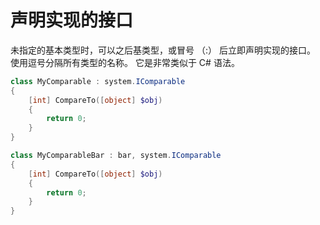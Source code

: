 # 声明实现的接口

未指定的基本类型时，可以之后基类型，或冒号 （:） 后立即声明实现的接口。 使用逗号分隔所有类型的名称。 它是非常类似于 C# 语法。

```PowerShell
class MyComparable : system.IComparable
{
    [int] CompareTo([object] $obj)
    {
        return 0;
    }
}

class MyComparableBar : bar, system.IComparable
{
    [int] CompareTo([object] $obj)
    {
        return 0;
    }
}
```